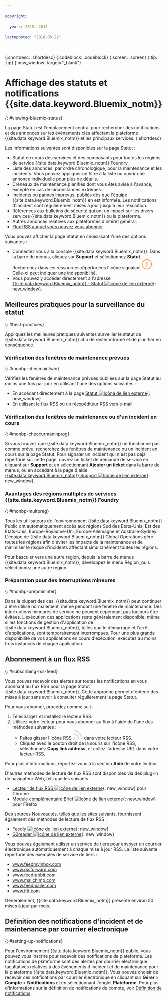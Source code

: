 ```yaml
---

copyright:

  years: 2015, 2018

lastupdated: "2018-05-22"

---
```


{:shortdesc: .shortdesc}
{:codeblock: .codeblock}
{:screen: .screen}
{:tip: .tip}
{:new_window: target="_blank"}

# Affichage des statuts et notifications {{site.data.keyword.Bluemix_notm}}
{: #viewing-bluemix-status}

La page Statut est l'emplacement central pour rechercher des notifications et des annonces sur les événements clés affectant la plateforme {{site.data.keyword.Bluemix_notm}} et les principaux services.
{:shortdesc}

Les informations suivantes sont disponibles sur la page Statut :

  * Statut en cours des services et des composants pour toutes les régions de service {{site.data.keyword.Bluemix_notm}} Foundry.
  * Liste des annonces, par ordre chronologique, pour la maintenance et les incidents. Vous pouvez appliquer un filtre à la liste ou ouvrir une annonce individuelle pour plus de détails.
  * Créneaux de maintenance planifiés dont vous êtes avisé à l'avance, excepté en cas de circonstances extrêmes.
  * Incidents ou pannes imprévus, publiés dès que l'équipe {{site.data.keyword.Bluemix_notm}} en est informée. Les notifications d'incident sont régulièrement mises à jour jusqu'à leur résolution.
  * Références aux bulletins de sécurité qui ont un impact sur les divers services {{site.data.keyword.Bluemix_notm}} ou la plateforme.
  * Autres annonces relatives aux plateformes d'intérêt général.
  * [Flux RSS auquel vous pouvez vous abonner](#subscribing-rss-feed).

Vous pouvez afficher la page Statut en choisissant l'une des options suivantes :

  * Connectez vous à la console {{site.data.keyword.Bluemix_notm}}. Dans la barre de menus, cliquez sur **Support** et sélectionnez **Statut**. Recherchez dans les ressources répertoriées l'icône signalant ![des problèmes](images/some_issues.svg). Celle-ci peut indiquer une indisponibilité.
  * Vous pouvez y accéder directement à l'adresse [{{site.data.keyword.Bluemix_notm}} - Statut ![Icône de lien externe](../icons/launch-glyph.svg "Icône de lien externe")](https://console.bluemix.net/status){: new_window}.


## Meilleures pratiques pour la surveillance du statut
{: #best-practices}

Appliquez les meilleures pratiques suivantes surveiller le statut de {{site.data.keyword.Bluemix_notm}} afin de rester informé et de planifier en conséquence.

### Vérification des fenêtres de maintenance prévues
{: #monbp-checmaintwin}

Vérifiez les fenêtres de maintenance prévues publiées sur la page Statut au moins une fois par jour en utilisant l'une des options suivantes :
* En accédant directement à la page [Statut ![Icône de lien externe](../icons/launch-glyph.svg "Icône de lien externe")](https://console.bluemix.net/status){: new_window}
* En utilisant le flux RSS ou un réexpéditeur RSS vers e-mail

### Vérification des fenêtres de maintenance ou d'un incident en cours
{: #monbp-checcurmaninprog}

Si vous trouvez que {{site.data.keyword.Bluemix_notm}} ne fonctionne pas comme prévu, recherchez des fenêtres de maintenance ou un incident en cours sur la page Statut. Pour signaler un incident qui n'est pas déjà répertorié sur cette page, ouvrez un ticket de demande de service en cliquant sur **Support** et en sélectionnant **Ajouter un ticket** dans la barre de menus, ou en accédant à la page d'aide [{{site.data.keyword.Bluemix_notm}} Support ![Icône de lien externe](../icons/launch-glyph.svg "Icône de lien externe")](http://www.ibm.biz/bluemixsupport){: new_window}.

### Avantages des régions multiples de services {{site.data.keyword.Bluemix_notm}} Foundry
{: #monbp-multpreg}

Tous les utilisateurs de l'environnement {{site.data.keyword.Bluemix_notm}} Public ont automatiquement accès aux régions Sud des Etats-Unis, Est des Etats-Unis, Europe-Royaume-Uni, Europe-Allemagne et Australie-Sydney. L'équipe de {{site.data.keyword.Bluemix_notm}} Global Operations gère toutes les régions afin d'éviter les impacts de la maintenance et de minimiser le risque d'incidents affectant simultanément toutes les régions.

Pour basculer vers une autre région, depuis la barre de menus {{site.data.keyword.Bluemix_notm}}, développez le menu Région, puis sélectionnez une autre région.

### Préparation pour des interruptions mineures
{: #monbp-prepmininter}

Dans la plupart des cas, {{site.data.keyword.Bluemix_notm}} peut continuer à être utilisé normalement, même pendant une fenêtre de maintenance. Des interruptions mineures de service ne peuvent cependant pas toujours être évitées. L'exécution des applications reste généralement disponible, même si les fonctions de gestion d'application de {{site.data.keyword.Bluemix_notm}}, telles que le démarrage et l'arrêt d'applications, sont temporairement interrompues. Pour une plus grande disponibilité de vos applications en cours d'exécution, exécutez au moins trois instances de chaque application.

## Abonnement à un flux RSS
{: #subscribing-rss-feed}

Vous pouvez recevoir des alertes sur toutes les notifications en vous abonnant au flux RSS pour la page Statut {{site.data.keyword.Bluemix_notm}}. Cette approche permet d'obtenir des mises à jour sans avoir à consulter régulièrement la page Statut.

Pour vous abonner, procédez comme suit :

1. Téléchargez et installez le lecteur RSS.
2. Utilisez votre lecteur pour vous abonner au flux à l'aide de l'une des méthodes suivantes :
    * Faites glisser l'icône RSS ![RSS](images/rss.svg) dans votre lecteur RSS.
    * Cliquez avec le bouton droit de la souris sur l'icône RSS, sélectionnez **Copy link address**, et collez l'adresse URL dans votre lecteur RSS.

Pour plus d'informations, reportez-vous à la section **Aide** de votre lecteur. 	   

D'autres méthodes de lecture de flux RSS sont disponibles via des plug-in de navigateur Web, tels que les suivants :
  * [Lecteur de flux RSS ![Icône de lien externe](../icons/launch-glyph.svg "Icône de lien externe")](http://feeder.co/){: new_window} pour Chrome
  * [Module complémentaire Brief ![Icône de lien externe](../icons/launch-glyph.svg "Icône de lien externe")](https://addons.mozilla.org/en-US/firefox/addon/brief/){: new_window} pour Firefox

Des sources Nouveautés, telles que les sites suivants, fournissent également des méthodes de lecture de flux RSS :
  * [Feedly ![Icône de lien externe](../icons/launch-glyph.svg "Icône de lien externe")](http://www.feedly.com/){: new_window}
  * [G2reader ![Icône de lien externe](../icons/launch-glyph.svg "Icône de lien externe")](http://www.g2reader.com/en/){: new_window}

Vous pouvez également utiliser un service de tiers pour envoyer un courrier électronique automatiquement à chaque mise à jour RSS. La liste suivante répertorie des exemples de service de tiers :

  * www.feedmyinbox.com
  * www.rssforward.com
  * www.feedrabbit.com
  * www.mailchimp.com
  * www.feedmailer.com
  * www.iftt.com

Généralement, {{site.data.keyword.Bluemix_notm}} présente environ 50 mises à jour par mois.


## Définition des notifications d'incident et de maintenance par courrier électronique
{: #setting-up-notifications}

Pour l'environnement {{site.data.keyword.Bluemix_notm}} public, vous pouvez vous inscrire pour recevoir des notifications de plateforme. Les notifications de plateforme sont des alertes par courrier électronique facultatives relatives à des événements d'incident et de maintenance pour la plateforme {{site.data.keyword.Bluemix_notm}}. Vous pouvez choisir de recevoir ces notifications par courrier électronique en cliquant sur **Gérer** > **Compte** > **Notifications** et en sélectionnant l'onglet **Plateforme**. Pour plus d'informations sur la définition de notifications de compte, voir [Définition de notifications](/docs/account/notifications.html#setting-notifications).
